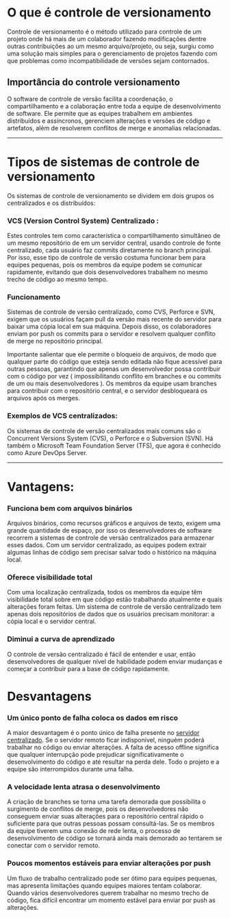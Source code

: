 # O que é controle de versionamento

Controle de versionamento é o método utilizado para controle de um projeto onde há mais de um colaborador fazendo modificações dentre outras contribuições ao um mesmo arquivo/projeto, ou seja, surgiu como uma solução mais simples para o gerenciamento de projetos fazendo com que problemas como incompatibilidade de versões sejam contornados.

## Importância do controle versionamento

O software de controle de versão facilita a coordenação, o compartilhamento e a colaboração entre toda a equipe de desenvolvimento de software. Ele permite que as equipes trabalhem em ambientes distribuídos e assíncronos, gerenciem alterações e versões de código e artefatos, além de resolverem conflitos de merge e anomalias relacionadas.

--------------------------------------------------------------------------

# Tipos de sistemas de controle de versionamento

Os sistemas de controle de versionamento se dividem em dois grupos os centralizados e os distribuídos:

### VCS (Version Control System) Centralizado :

Estes controles tem como característica o compartilhamento simultâneo de um mesmo repositório de em um servidor central, usando controle de fonte centralizado, cada usuário faz commits diretamente no branch principal. Por isso, esse tipo de controle de versão costuma funcionar bem para equipes pequenas, pois os membros da equipe podem se comunicar rapidamente, evitando que dois desenvolvedores trabalhem no mesmo trecho de código ao mesmo tempo.

### Funcionamento

Sistemas de controle de versão centralizado, como CVS, Perforce e SVN, exigem que os usuários façam pull da versão mais recente do servidor para baixar uma cópia local em sua máquina. Depois disso, os colaboradores enviam por push os commits para o servidor e resolvem qualquer conflito de merge no repositório principal.

Importante salientar que ele permite o bloqueio de arquivos, de modo que qualquer parte do código que esteja sendo editada não fique acessível para outras pessoas, garantindo que apenas um desenvolvedor possa contribuir com o código por vez ( impossibilitando conflito em branches e ou commits de um ou mais desenvolvedores ). Os membros da equipe usam branches para contribuir com o repositório central, e o servidor desbloqueará os arquivos após os merges.

### Exemplos de VCS centralizados:

Os sistemas de controle de versão centralizados mais comuns são o Concurrent Versions System (CVS), o Perforce e o Subversion (SVN). Há também o Microsoft Team Foundation Server (TFS), que agora é conhecido como Azure DevOps Server.


--------------------------------------------------------------------------
# Vantagens:

### Funciona bem com arquivos binários[](https://about.gitlab.com/pt-br/topics/version-control/what-is-centralized-version-control-system/#funciona-bem-com-arquivos-binrios)

Arquivos binários, como recursos gráficos e arquivos de texto, exigem uma grande quantidade de espaço, por isso os desenvolvedores de software recorrem a sistemas de controle de versão centralizados para armazenar esses dados. Com um servidor centralizado, as equipes podem extrair algumas linhas de código sem precisar salvar todo o histórico na máquina local.

### Oferece visibilidade total[](https://about.gitlab.com/pt-br/topics/version-control/what-is-centralized-version-control-system/#oferece-visibilidade-total)

Com uma localização centralizada, todos os membros da equipe têm visibilidade total sobre em que código estão trabalhando atualmente e quais alterações foram feitas. Um sistema de controle de versão centralizado tem apenas dois repositórios de dados que os usuários precisam monitorar: a cópia local e o servidor central.

### Diminui a curva de aprendizado[](https://about.gitlab.com/pt-br/topics/version-control/what-is-centralized-version-control-system/#diminui-a-curva-de-aprendizado)

O controle de versão centralizado é fácil de entender e usar, então desenvolvedores de qualquer nível de habilidade podem enviar mudanças e começar a contribuir para a base de código rapidamente.


# Desvantagens

### Um único ponto de falha coloca os dados em risco[](https://about.gitlab.com/pt-br/topics/version-control/what-is-centralized-version-control-system/#um-nico-ponto-de-falha-coloca-os-dados-em-risco)

A maior desvantagem é o ponto único de falha presente no [servidor centralizado](https://git-scm.com/book/en/v2/Getting-Started-About-Version-Control). Se o servidor remoto ficar indisponível, ninguém poderá trabalhar no código ou enviar alterações. A falta de acesso offline significa que qualquer interrupção pode prejudicar significativamente o desenvolvimento do código e até resultar na perda dele. Todo o projeto e a equipe são interrompidos durante uma falha. 
### A velocidade lenta atrasa o desenvolvimento[](https://about.gitlab.com/pt-br/topics/version-control/what-is-centralized-version-control-system/#a-velocidade-lenta-atrasa-o-desenvolvimento)

A criação de branches se torna uma tarefa demorada que possibilita o surgimento de conflitos de merge, pois os desenvolvedores não conseguem enviar suas alterações para o repositório central rápido o suficiente para que outras pessoas possam consultá-las. Se os membros da equipe tiverem uma conexão de rede lenta, o processo de desenvolvimento de código se tornará ainda mais demorado ao tentarem se conectar com o servidor remoto.

### Poucos momentos estáveis para enviar alterações por push[](https://about.gitlab.com/pt-br/topics/version-control/what-is-centralized-version-control-system/#poucos-momentos-estveis-para-enviar-alteraes-por-push)

Um fluxo de trabalho centralizado pode ser ótimo para equipes pequenas, mas apresenta limitações quando equipes maiores tentam colaborar. Quando vários desenvolvedores querem trabalhar no mesmo trecho de código, fica difícil encontrar um momento estável para enviar por push as alterações. 

